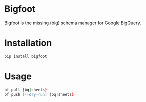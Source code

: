# Bigfoot

Bigfoot is the missing (big) schema manager for Google BigQuery.

# Installation

```zsh
pip install bigfoot
```

# Usage

```zsh
bf pull {bq|sheets}
bf push [--dry-run] {bq|sheets}
```
